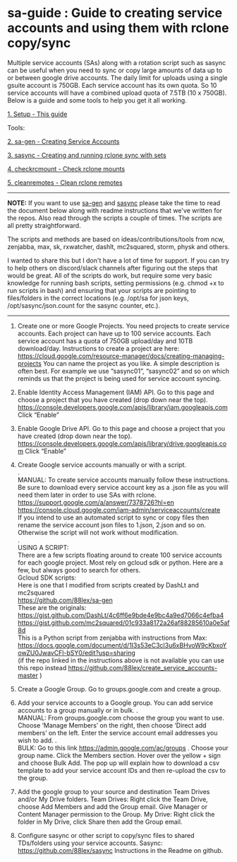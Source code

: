 # sa-guide : Guide to creating service accounts and using them with rclone copy/sync

Multiple service accounts (SAs) along with a rotation script such as sasync can be useful when you need to sync or copy large amounts of data up to or between google drive accounts. The daily limit for uploads using a single gsuite account is 750GB. Each service account has its own quota. So 10 service accounts will have a combined upload quota of 7.5TB (10 x 750GB). Below is a guide and some tools to help you get it all working.

[1. Setup - This guide](https://github.com/88lex/sa-guide)

Tools:

[2. sa-gen - Creating Service Accounts](https://github.com/88lex/sa-gen)

[3. sasync - Creating and running rclone sync with sets](https://github.com/88lex/sasync)

[4. checkrcmount - Check rclone mounts](https://github.com/88lex/checkrcmount)

[5. cleanremotes - Clean rclone remotes](https://github.com/88lex/cleanremotes)

**************
**NOTE:** If you want to use [sa-gen](https://github.com/88lex/sa-gen) and [sasync](https://github.com/88lex/sasync) please take the time to read the document below along with readme instructions that we've written for the repos. Also read through the scripts a couple of times. The scripts are all pretty straightforward. 

The scripts and methods are based on ideas/contributions/tools from ncw, zenjabba, max, sk, rxwatcher, dashlt, mc2squared, storm, physk and others.

I wanted to share this but I don't have a lot of time for support. If you can try to help others on discord/slack channels after figuring out the steps that would be great. All of the scripts do work, but require some very basic knowledge for running bash scripts, setting permissions (e.g. chmod +x to run scripts in bash) and ensuring that your scripts are pointing to files/folders in the correct locations (e.g. /opt/sa for json keys, /opt/sasync/json.count for the sasync counter, etc.).
********


1. Create one or more Google Projects. You need projects to create service accounts.
Each project can have up to 100 service accounts. Each service account has a quota of 750GB upload/day and 10TB download/day. Instructions to create a project are here:  https://cloud.google.com/resource-manager/docs/creating-managing-projects
You can name the project as you like. A simple description is often best. For example we use “sasync01”, “sasync02” and so on which reminds us that the project is being used for service account syncing.

2. Enable Identity Access Management (IAM) API.
Go to this page and choose a project that you have created (drop down near the top).
	https://console.developers.google.com/apis/library/iam.googleapis.com
	Click “Enable”

3. Enable Google Drive API.
	Go to this page and choose a project that you have created (drop down near the top).
https://console.developers.google.com/apis/library/drive.googleapis.com
	Click “Enable”

4. Create Google service accounts manually or with a script.  
.  
MANUAL: To create service accounts manually follow these instructions. Be sure to download every service account key as a .json file as you will need them later in order to use SAs with rclone.  
	https://support.google.com/a/answer/7378726?hl=en  
	https://console.cloud.google.com/iam-admin/serviceaccounts/create  
If you intend to use an automated script to sync or copy files then rename the service account json files to 1.json, 2.json and so on. Otherwise the script will not work without modification.  
.  
USING A SCRIPT:  
There are a few scripts floating around to create 100 service accounts for each google project. Most rely on gcloud sdk or python. Here are a few, but always good to search for others.  
Gcloud SDK scripts:  
Here is one that I modified from scripts created by DashLt and mc2squared  
https://github.com/88lex/sa-gen  
These are the originals:  
https://gist.github.com/DashLt/4c6ff6e9bde4e9bc4a9ed7066c4efba4  
https://gist.github.com/mc2squared/01c933a8172a26af88285610a0e5af8d  
This is a Python script from zenjabba with instructions from Max:  
https://docs.google.com/document/d/1I3s53eC3cl3u6xBHvoW9cKbxoYowZU0JwavCFl-bSY0/edit?usp=sharing  
(if the repo linked in the instructions above is not available you can use this repo instead https://github.com/88lex/create_service_accounts-master )

5. Create a Google Group.
Go to groups.google.com and create a group.

6. Add your service accounts to a Google group.
You can add service accounts to a group manually or in bulk.
.  
MANUAL: From groups.google.com choose the group you want to use. Choose ‘Manage Members’ on the right, then choose ‘Direct add members’ on the left. Enter the service account email addresses you wish to add.
.  
BULK: Go to this link https://admin.google.com/ac/groups . Choose your group name. Click the Members section. Hover over the yellow + sign and choose Bulk Add. The pop up will explain how to download a csv template to add your service account IDs and then re-upload the csv to the group.

7. Add the google group to your source and destination Team Drives and/or My Drive folders.
Team Drives: Right click the Team Drive, choose Add Members and add the Group email. Give Manager or Content Manager permission to the Group.
My Drive: Right click the folder in My Drive, click Share then add the Group email.

8. Configure sasync or other script to copy/sync files to shared TDs/folders using your service accounts.
Sasync:  https://github.com/88lex/sasync
Instructions in the Readme on github.

